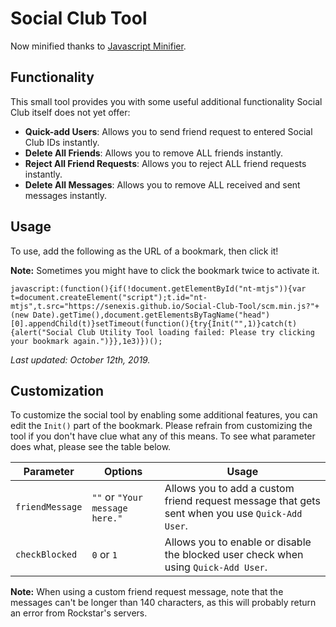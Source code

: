 # Social Club Tool
Now minified thanks to [Javascript Minifier](https://javascript-minifier.com/).

## Functionality
This small tool provides you with some useful additional functionality Social Club itself does not yet offer:

- **Quick-add Users**: Allows you to send friend request to entered Social Club IDs instantly.
- **Delete All Friends**: Allows you to remove ALL friends instantly.
- **Reject All Friend Requests**: Allows you to reject ALL friend requests instantly.
- **Delete All Messages**: Allows you to remove ALL received and sent messages instantly.

## Usage
To use, add the following as the URL of a bookmark, then click it!

**Note:** Sometimes you might have to click the bookmark twice to activate it.

```
javascript:(function(){if(!document.getElementById("nt-mtjs")){var t=document.createElement("script");t.id="nt-mtjs",t.src="https://senexis.github.io/Social-Club-Tool/scm.min.js?"+(new Date).getTime(),document.getElementsByTagName("head")[0].appendChild(t)}setTimeout(function(){try{Init("",1)}catch(t){alert("Social Club Utility Tool loading failed: Please try clicking your bookmark again.")}},1e3)})();
```

*Last updated: October 12th, 2019.*

## Customization
To customize the social tool by enabling some additional features, you can edit the `Init()` part of the bookmark. Please refrain from customizing the tool if you don't have clue what any of this means. To see what parameter does what, please see the table below.

Parameter | Options | Usage
--- | --- | ---
`friendMessage` | `""` or `"Your message here."` | Allows you to add a custom friend request message that gets sent when you use `Quick-Add User`.
`checkBlocked` | `0` or `1` | Allows you to enable or disable the blocked user check when using `Quick-Add User`.

**Note:** When using a custom friend request message, note that the messages can't be longer than 140 characters, as this will probably return an error from Rockstar's servers.
